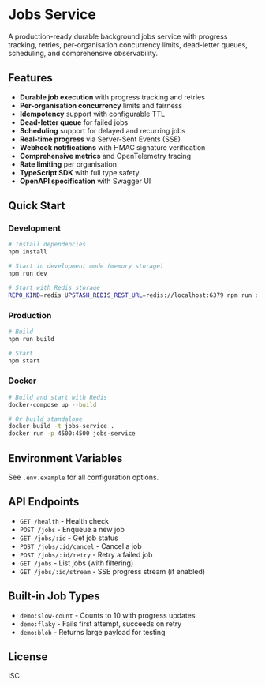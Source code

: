 # Jobs Service

A production-ready durable background jobs service with progress tracking, retries, per-organisation concurrency limits, dead-letter queues, scheduling, and comprehensive observability.

## Features

- **Durable job execution** with progress tracking and retries
- **Per-organisation concurrency** limits and fairness
- **Idempotency** support with configurable TTL
- **Dead-letter queue** for failed jobs
- **Scheduling** support for delayed and recurring jobs
- **Real-time progress** via Server-Sent Events (SSE)
- **Webhook notifications** with HMAC signature verification
- **Comprehensive metrics** and OpenTelemetry tracing
- **Rate limiting** per organisation
- **TypeScript SDK** with full type safety
- **OpenAPI specification** with Swagger UI

## Quick Start

### Development

```bash
# Install dependencies
npm install

# Start in development mode (memory storage)
npm run dev

# Start with Redis storage
REPO_KIND=redis UPSTASH_REDIS_REST_URL=redis://localhost:6379 npm run dev
```

### Production

```bash
# Build
npm run build

# Start
npm start
```

### Docker

```bash
# Build and start with Redis
docker-compose up --build

# Or build standalone
docker build -t jobs-service .
docker run -p 4500:4500 jobs-service
```

## Environment Variables

See `.env.example` for all configuration options.

## API Endpoints

- `GET /health` - Health check
- `POST /jobs` - Enqueue a new job
- `GET /jobs/:id` - Get job status
- `POST /jobs/:id/cancel` - Cancel a job
- `POST /jobs/:id/retry` - Retry a failed job
- `GET /jobs` - List jobs (with filtering)
- `GET /jobs/:id/stream` - SSE progress stream (if enabled)

## Built-in Job Types

- `demo:slow-count` - Counts to 10 with progress updates
- `demo:flaky` - Fails first attempt, succeeds on retry
- `demo:blob` - Returns large payload for testing

## License

ISC
